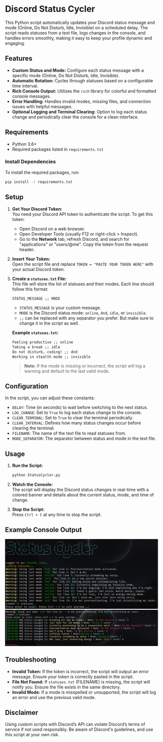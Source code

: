 # Discord Status Cycler

This Python script automatically updates your Discord status message and mode (Online, Do Not Disturb, Idle, Invisible) on a scheduled delay. The script reads statuses from a text file, logs changes in the console, and handles errors smoothly, making it easy to keep your profile dynamic and engaging.

## Features

- **Custom Status and Mode:** Configure each status message with a specific mode (Online, Do Not Disturb, Idle, Invisible).
- **Automatic Rotation:** Cycles through statuses based on a configurable time interval.
- **Rich Console Output:** Utilizes the `rich` library for colorful and formatted console messages.
- **Error Handling:** Handles invalid modes, missing files, and connection issues with helpful messages.
- **Optional Logging and Terminal Clearing:** Option to log each status change and periodically clear the console for a clean interface.

## Requirements

- Python 3.6+
- Required packages listed in `requirements.txt`

### Install Dependencies

To install the required packages, run:

```bash
pip install -r requirements.txt
```

## Setup

1. **Get Your Discord Token:**  
   You need your Discord API token to authenticate the script. To get this token:

   - Open Discord on a web browser.
   - Open Developer Tools (usually F12 or right-click > Inspect).
   - Go to the **Network** tab, refresh Discord, and search for "applications" or "users/@me". Copy the token from the request header.

2. **Insert Your Token:**  
   Open the script file and replace `TOKEN = "PASTE YOUR TOKEN HERE"` with your actual Discord token.

3. **Create a `statuses.txt` File:**  
   This file will store the list of statuses and their modes. Each line should follow this format:

   ```
   STATUS_MESSAGE ;; MODE
   ```

   - `STATUS_MESSAGE` is your custom message.
   - `MODE` is the Discord status mode: `online`, `dnd`, `idle`, or `invisible`.
   - `;;` can be replaced with any separator you prefer. But make sure to change it in the script as well.

   **Example `statuses.txt`:**

   ```
   Feeling productive ;; online
   Taking a break ;; idle
   Do not disturb, coding! ;; dnd
   Working in stealth mode ;; invisible
   ```

   > **Note:** If the mode is missing or incorrect, the script will log a warning and default to the last valid mode.

## Configuration

In the script, you can adjust these constants:

- `DELAY`: Time (in seconds) to wait before switching to the next status.
- `LOG_CHANGE`: Set to `True` to log each status change to the console.
- `CLEAR_TERMINAL`: Set to `True` to clear the terminal periodically.
- `CLEAR_INTERVAL`: Defines how many status changes occur before clearing the terminal.
- `FILENAME`: The name of the text file to read statuses from.
- `MODE_SEPARATOR`: The separator between status and mode in the text file.

## Usage

1. **Run the Script:**
   ```bash
   python StatusCycler.py
   ```
2. **Watch the Console:**  
   The script will display the Discord status changes in real-time with a colored banner and details about the current status, mode, and time of change.

3. **Stop the Script:**  
   Press `Ctrl + C` at any time to stop the script.

## Example Console Output

![example1](image.png)
![example2](image-1.png)

## Troubleshooting

- **Invalid Token:** If the token is incorrect, the script will output an error message. Ensure your token is correctly pasted in the script.
- **File Not Found:** If `statuses.txt` (FILENAME) is missing, the script will notify you. Ensure the file exists in the same directory.
- **Invalid Mode:** If a mode is misspelled or unsupported, the script will log an error and use the previous valid mode.

## Disclaimer

Using custom scripts with Discord’s API can violate Discord’s terms of service if not used responsibly. Be aware of Discord's guidelines, and use this script at your own risk.
